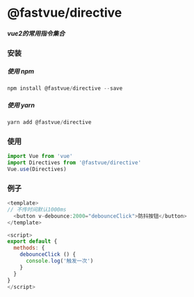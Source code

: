 # @fastvue/directive
##### vue2的常用指令集合

### 安装

##### 使用 npm

```javascript
npm install @fastvue/directive --save
```

##### 使用 yarn

```javascript
yarn add @fastvue/directive
```
### 使用

```javascript
import Vue from 'vue'
import Directives from '@fastvue/directive'
Vue.use(Directives)
```

### 例子
```js
<template>
// 不传时间默认1000ms
  <button v-debounce:2000="debounceClick">防抖按钮</button>
</template>

<script> 
export default {
  methods: {
    debounceClick () {
      console.log('触发一次')
    }
  }
} 
</script>
```